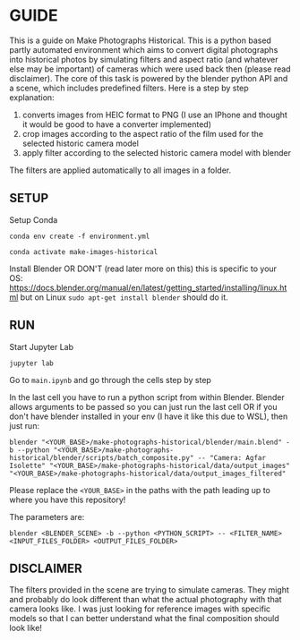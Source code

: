 # GUIDE

This is a guide on Make Photographs Historical. This is a python based partly automated environment which aims to convert digital photographs into historical photos by simulating filters and aspect ratio (and whatever else may be important) of cameras which were used back then (please read disclaimer). The core of this task is powered by the blender python API and a scene, which includes predefined filters. Here is a step by step explanation:

1. converts images from HEIC format to PNG (I use an IPhone and thought it would be good to have a converter implemented)
2. crop images according to the aspect ratio of the film used for the selected historic camera model
3. apply filter according to the selected historic camera model with blender

The filters are applied automatically to all images in a folder.

## SETUP

Setup Conda

`conda env create -f environment.yml`

`conda activate make-images-historical`

Install Blender OR DON'T (read later more on this)
this is specific to your OS: https://docs.blender.org/manual/en/latest/getting_started/installing/linux.html
but on Linux `sudo apt-get install blender` should do it.

## RUN

Start Jupyter Lab

`jupyter lab`

Go to `main.ipynb` and go through the cells step by step

In the last cell you have to run a python script from within Blender.
Blender allows arguments to be passed so you can just run the last cell OR if you don't have blender installed in your env (I have it like this due to WSL), then just run:
```
blender "<YOUR_BASE>/make-photographs-historical/blender/main.blend" -b --python "<YOUR_BASE>/make-photographs-historical/blender/scripts/batch_composite.py" -- "Camera: Agfar Isolette" "<YOUR_BASE>/make-photographs-historical/data/output_images" "<YOUR_BASE>/make-photographs-historical/data/output_images_filtered"
```

Please replace the `<YOUR_BASE>` in the paths with the path leading up to where you have this repository!

The parameters are:

```
blender <BLENDER_SCENE> -b --python <PYTHON_SCRIPT> -- <FILTER_NAME> <INPUT_FILES_FOLDER> <OUTPUT_FILES_FOLDER>
```

## DISCLAIMER

The filters provided in the scene are trying to simulate cameras. They might and probably do look different than what the actual photography with that camera looks like. I was just looking for reference images with specific models so that I can better understand what the final composition should look like!
